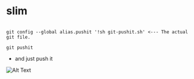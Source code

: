 

# slim

```There is a bash script if you put in a global alias.

git config --global alias.pushit '!sh git-pushit.sh' <--- The actual git file.

git pushit 
```
* and just push it

![Alt Text](https://media.giphy.com/media/OQORmsNpzwqlO/giphy.gif)
